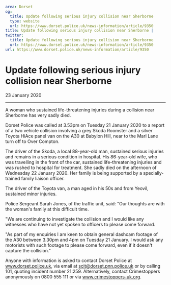 ```yaml
area: Dorset
og:
  title: Update following serious injury collision near Sherborne
  type: website
  url: https://www.dorset.police.uk/news-information/article/9350
title: Update following serious injury collision near Sherborne |
twitter:
  title: Update following serious injury collision near Sherborne
  url: https://www.dorset.police.uk/news-information/article/9350
url: https://www.dorset.police.uk/news-information/article/9350
```

# Update following serious injury collision near Sherborne

23 January 2020

* * *

A woman who sustained life-threatening injuries during a collision near Sherborne has very sadly died.

Dorset Police was called at 3.53pm on Tuesday 21 January 2020 to a report of a two vehicle collision involving a grey Skoda Roomster and a silver Toyota HiAce panel van on the A30 at Babylon Hill, near to the Marl Lane turn off to Over Compton.

The driver of the Skoda, a local 88-year-old man, sustained serious injuries and remains in a serious condition in hospital. His 86-year-old wife, who was travelling in the front of the car, sustained life-threatening injuries and was rushed to hospital for treatment. She sadly died on the afternoon of Wednesday 22 January 2020. Her family is being supported by a specially-trained family liaison officer.

The driver of the Toyota van, a man aged in his 50s and from Yeovil, sustained minor injuries.

Police Sergeant Sarah Jones, of the traffic unit, said: "Our thoughts are with the woman's family at this difficult time.

"We are continuing to investigate the collision and I would like any witnesses who have not yet spoken to officers to please come forward.

"As part of my enquiries I am keen to obtain general dashcam footage of the A30 between 3.30pm and 4pm on Tuesday 21 January. I would ask any motorists with such footage to please come forward, even if it doesn't capture the collision."

Anyone with information is asked to contact Dorset Police at www.dorset.police.uk, via email at scit@dorset.pnn.police.uk or by calling 101, quoting incident number 21:259. Alternatively, contact Crimestoppers anonymously on 0800 555 111 or via www.crimestoppers-uk.org.
